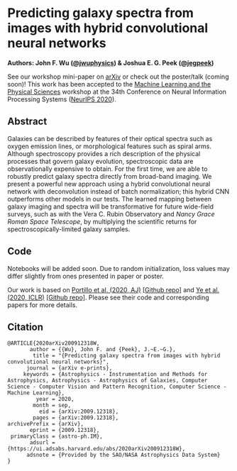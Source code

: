 # Predicting galaxy spectra from images with hybrid convolutional neural networks
**Authors: John F. Wu ([@jwuphysics](https://github.com/jwuphysics/)) & Joshua E. G. Peek ([@jegpeek](https://github.com/jegpeek))**

See our workshop mini-paper on [arXiv](https://arxiv.org/abs/2009.12318) or check out the poster/talk (coming soon)! This work has been accepted to the [Machine Learning and the Physical Sciences](https://ml4physicalsciences.github.io/2020/) workshop at the 34th Conference on Neural Information Processing Systems ([NeurIPS 2020](https://neurips.cc/)).

## Abstract

Galaxies can be described by features of their optical spectra such as oxygen emission lines, or morphological features such as spiral arms. Although spectroscopy provides a rich description of the physical processes that govern galaxy evolution, spectroscopic data are observationally expensive to obtain. For the first time, we are able to robustly predict galaxy spectra directly from broad-band imaging. We present a powerful new approach using a hybrid convolutional neural network with deconvolution instead of batch normalization; this hybrid CNN outperforms other models in our tests. The learned mapping between galaxy imaging and spectra will be transformative for future wide-field surveys, such as with the Vera C. Rubin Observatory and *Nancy Grace Roman Space Telescope*, by multiplying the scientific returns for spectroscopically-limited galaxy samples. 

## Code

Notebooks will be added soon. Due to random initialization, loss values may differ slightly from ones presented in paper or poster.

Our work is based on [Portillo et al. (2020, AJ)](https://ui.adsabs.harvard.edu/abs/2020AJ....160...45P/abstract) [[Github repo]](https://github.com/stephenportillo/SDSS-VAE) and [Ye et al. (2020, ICLR)](https://openreview.net/forum?id=rkeu30EtvS) [[Github repo]](https://github.com/yechengxi/deconvolution). Please see their code and corresponding papers for more details.

## Citation

```
@ARTICLE{2020arXiv200912318W,
       author = {{Wu}, John F. and {Peek}, J.~E.~G.},
        title = "{Predicting galaxy spectra from images with hybrid convolutional neural networks}",
      journal = {arXiv e-prints},
     keywords = {Astrophysics - Instrumentation and Methods for Astrophysics, Astrophysics - Astrophysics of Galaxies, Computer Science - Computer Vision and Pattern Recognition, Computer Science - Machine Learning},
         year = 2020,
        month = sep,
          eid = {arXiv:2009.12318},
        pages = {arXiv:2009.12318},
archivePrefix = {arXiv},
       eprint = {2009.12318},
 primaryClass = {astro-ph.IM},
       adsurl = {https://ui.adsabs.harvard.edu/abs/2020arXiv200912318W},
      adsnote = {Provided by the SAO/NASA Astrophysics Data System}
}
```

